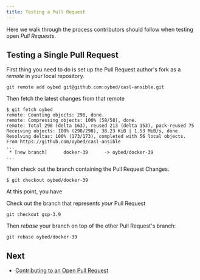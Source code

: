 ```yaml
---
title: Testing a Pull Request
---
```


Here we walk through the process contributors should follow when testing open _Pull Requests_.

## Testing a Single Pull Request

First thing you need to do is set up the Pull Request author's fork as a _remote_ in your local repository.

```
git remote add oybed git@github.com:oybed/casl-ansible.git
```

Then fetch the latest changes from that remote

```
$ git fetch oybed
remote: Counting objects: 298, done.
remote: Compressing objects: 100% (58/58), done.
remote: Total 298 (delta 163), reused 213 (delta 153), pack-reused 75
Receiving objects: 100% (298/298), 38.23 KiB | 1.53 MiB/s, done.
Resolving deltas: 100% (173/173), completed with 56 local objects.
From https://github.com/oybed/casl-ansible
...
 * [new branch]      docker-39      -> oybed/docker-39
...
```

Then check out the branch containing the Pull Request Changes.

```
$ git checkout oybed/docker-39
```

At this point, you have

Check out the branch that represents _your_ Pull Request

```
git checkout gcp-3.9
```

Then _rebase_ your branch on top of the other Pull Request's branch:

```
git rebase oybed/docker-39
```

## Next

* [Contributing to an Open Pull Request](./pr-against-pr.html)
